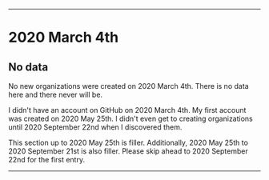 
***

# 2020 March 4th

## No data

No new organizations were created on 2020 March 4th. There is no data here and there never will be.

I didn't have an account on GitHub on 2020 March 4th. My first account was created on 2020 May 25th. I didn't even get to creating organizations until 2020 September 22nd when I discovered them.

This section up to 2020 May 25th is filler. Additionally, 2020 May 25th to 2020 September 21st is also filler. Please skip ahead to 2020 September 22nd for the first entry.

***
